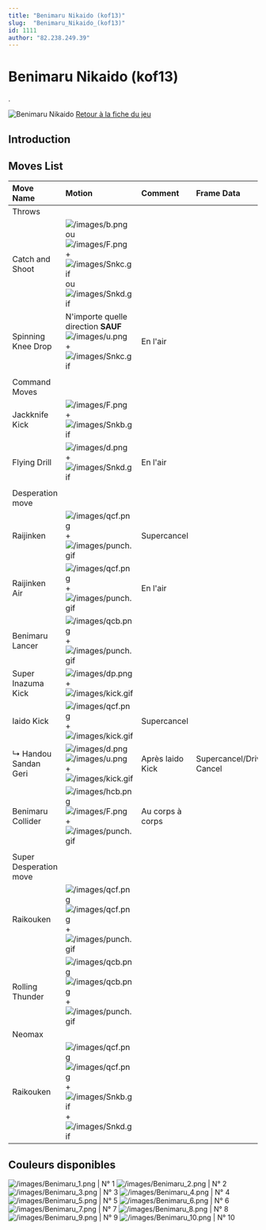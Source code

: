 ```yaml
---
title: "Benimaru Nikaido (kof13)"
slug:  "Benimaru_Nikaido_(kof13)"
id: 1111
author: "82.238.249.39"
---
```


# Benimaru Nikaido (kof13)

.

![Benimaru Nikaido](/images/Benimarukof13.gif "Benimaru Nikaido")
[Retour à la fiche du
jeu](http://basgrospoing.fr/wiki/index.php?title=The_King_of_Fighters_XIII)

## Introduction

## Moves List

| Move Name              | Motion                                                                                                                                                           | Comment          | Frame Data               | Cancelable | Damage LOW/HIGH/EX |
|:-----------------------|:-----------------------------------------------------------------------------------------------------------------------------------------------------------------|:-----------------|:-------------------------|:-----------|:-------------------|
| Throws                 |                                                                                                                                                                  |                  |                          |            |                    |
| Catch and Shoot        | ![](/images/b.png "/images/b.png") ou ![](/images/F.png "/images/F.png") + ![](/images/Snkc.gif "/images/Snkc.gif") ou ![](/images/Snkd.gif "/images/Snkd.gif")  |                  |                          |            | 100                |
| Spinning Knee Drop     | N'importe quelle direction **SAUF**![](/images/u.png "/images/u.png") + ![](/images/Snkc.gif "/images/Snkc.gif")                                                 | En l'air         |                          |            | 125                |
|                        |                                                                                                                                                                  |                  |                          |            |                    |
| Command Moves          |                                                                                                                                                                  |                  |                          |            |                    |
| Jackknife Kick         | ![](/images/F.png "/images/F.png") + ![](/images/Snkb.gif "/images/Snkb.gif")                                                                                    |                  |                          | oui        | 65                 |
| Flying Drill           | ![](/images/d.png "/images/d.png") + ![](/images/Snkd.gif "/images/Snkd.gif")                                                                                    | En l'air         |                          | non        |                    |
|                        |                                                                                                                                                                  |                  |                          |            |                    |
| Desperation move       |                                                                                                                                                                  |                  |                          |            |                    |
| Raijinken              | ![](/images/qcf.png "/images/qcf.png") + ![](/images/punch.gif "/images/punch.gif")                                                                              | Supercancel      |                          |            | 35x2               |
| Raijinken Air          | ![](/images/qcf.png "/images/qcf.png") + ![](/images/punch.gif "/images/punch.gif")                                                                              | En l'air         |                          |            | 35x2               |
| Benimaru Lancer        | ![](/images/qcb.png "/images/qcb.png") + ![](/images/punch.gif "/images/punch.gif")                                                                              |                  |                          |            |                    |
| Super Inazuma Kick     | ![](/images/dp.png "/images/dp.png") + ![](/images/kick.gif "/images/kick.gif")                                                                                  |                  |                          |            |                    |
| Iaido Kick             | ![](/images/qcf.png "/images/qcf.png") + ![](/images/kick.gif "/images/kick.gif")                                                                                | Supercancel      |                          |            |                    |
| ↳ Handou Sandan Geri   | ![](/images/d.png "/images/d.png")![](/images/u.png "/images/u.png") + ![](/images/kick.gif "/images/kick.gif")                                                  | Après Iaido Kick | Supercancel/Drive Cancel |            |                    |
| Benimaru Collider      | ![](/images/hcb.png "/images/hcb.png")![](/images/F.png "/images/F.png") + ![](/images/punch.gif "/images/punch.gif")                                            | Au corps à corps |                          |            |                    |
|                        |                                                                                                                                                                  |                  |                          |            |                    |
| Super Desperation move |                                                                                                                                                                  |                  |                          |            |                    |
| Raikouken              | ![](/images/qcf.png "/images/qcf.png")![](/images/qcf.png "/images/qcf.png") +![](/images/punch.gif "/images/punch.gif")                                         |                  |                          |            |                    |
| Rolling Thunder        | ![](/images/qcb.png "/images/qcb.png")![](/images/qcb.png "/images/qcb.png") + ![](/images/punch.gif "/images/punch.gif")                                        |                  |                          |            |                    |
| Neomax                 |                                                                                                                                                                  |                  |                          |            |                    |
| Raikouken              | ![](/images/qcf.png "/images/qcf.png")![](/images/qcf.png "/images/qcf.png") + ![](/images/Snkb.gif "/images/Snkb.gif")+![](/images/Snkd.gif "/images/Snkd.gif") |                  |                          |            |                    |

## Couleurs disponibles

![](/images/Benimaru_1.png "/images/Benimaru_1.png") \| N° 1
![](/images/Benimaru_2.png "/images/Benimaru_2.png") \| N° 2
![](/images/Benimaru_3.png "/images/Benimaru_3.png") \| N° 3
![](/images/Benimaru_4.png "/images/Benimaru_4.png") \| N° 4
![](/images/Benimaru_5.png "/images/Benimaru_5.png") \| N° 5
![](/images/Benimaru_6.png "/images/Benimaru_6.png") \| N° 6
![](/images/Benimaru_7.png "/images/Benimaru_7.png") \| N° 7
![](/images/Benimaru_8.png "/images/Benimaru_8.png") \| N° 8
![](/images/Benimaru_9.png "/images/Benimaru_9.png") \| N° 9
![](/images/Benimaru_10.png "/images/Benimaru_10.png") \| N° 10
